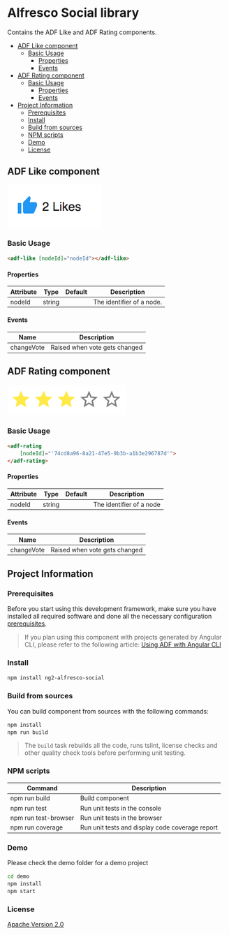 # Alfresco Social library

Contains the ADF Like and ADF Rating components.

<!-- markdown-toc start - Don't edit this section.  npm run toc to generate it-->

<!-- toc -->

- [ADF Like component](#adf-like-component)
  * [Basic Usage](#basic-usage)
    + [Properties](#properties)
    + [Events](#events)
- [ADF Rating component](#adf-rating-component)
  * [Basic Usage](#basic-usage-1)
    + [Properties](#properties-1)
    + [Events](#events-1)
- [Project Information](#project-information)
  * [Prerequisites](#prerequisites)
  * [Install](#install)
  * [Build from sources](#build-from-sources)
  * [NPM scripts](#npm-scripts)
  * [Demo](#demo)
  * [License](#license)

<!-- tocstop -->

<!-- markdown-toc end -->

## ADF Like component

![Custom columns](docs/assets/social1.png)

### Basic Usage

```html
<adf-like [nodeId]="nodeId"></adf-like>
``` 

#### Properties

| Attribute | Type | Default | Description |
| --- | --- | --- | --- |
| nodeId | string | | The identifier of a node.| 

#### Events

| Name | Description |
| --- | --- |
| changeVote | Raised when vote gets changed |

## ADF Rating component

![Custom columns](docs/assets/social2.png)

### Basic Usage

```html
<adf-rating  
    [nodeId]="'74cd8a96-8a21-47e5-9b3b-a1b3e296787d'">
</adf-rating>
``` 

#### Properties

| Attribute | Type | Default | Description |
| --- | --- | --- | --- |
| nodeId | string | | The identifier of a node |

#### Events

| Name | Description |
| --- | --- |
| changeVote | Raised when vote gets changed |

## Project Information

### Prerequisites

Before you start using this development framework, make sure you have installed all required software and done all the
necessary configuration [prerequisites](https://github.com/Alfresco/alfresco-ng2-components/blob/master/PREREQUISITES.md).

> If you plan using this component with projects generated by Angular CLI, please refer to the following article: [Using ADF with Angular CLI](https://github.com/Alfresco/alfresco-ng2-components/wiki/Angular-CLI)

### Install

```sh
npm install ng2-alfresco-social
```

### Build from sources

You can build component from sources with the following commands:

```sh
npm install
npm run build
```

> The `build` task rebuilds all the code, runs tslint, license checks 
> and other quality check tools before performing unit testing.

### NPM scripts

| Command | Description |
| --- | --- |
| npm run build | Build component |
| npm run test | Run unit tests in the console |
| npm run test-browser | Run unit tests in the browser
| npm run coverage | Run unit tests and display code coverage report |

### Demo

Please check the demo folder for a demo project

```sh
cd demo
npm install
npm start
```

### License

[Apache Version 2.0](https://github.com/Alfresco/alfresco-ng2-components/blob/master/LICENSE)
